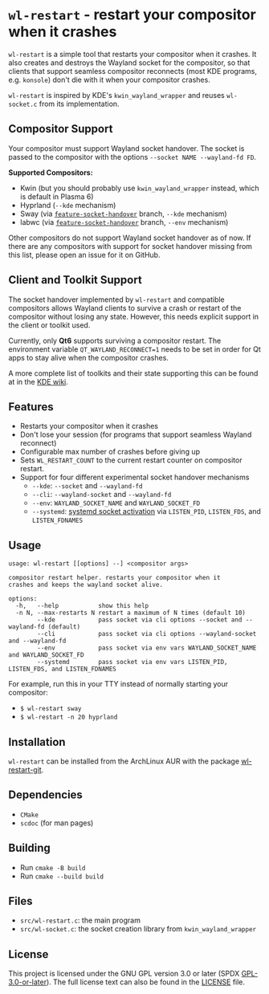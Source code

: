 # `wl-restart` - restart your compositor when it crashes

`wl-restart` is a simple tool that restarts your compositor when it crashes. It
also creates and destroys the Wayland socket for the compositor, so that
clients that support seamless compositor reconnects (most KDE programs, e.g.
`konsole`) don't die with it when your compositor crashes.

`wl-restart` is inspired by KDE's `kwin_wayland_wrapper` and reuses
`wl-socket.c` from its implementation.

## Compositor Support

Your compositor must support Wayland socket handover. The socket is passed to
the compositor with the options `--socket NAME --wayland-fd FD`.

**Supported Compositors:**

- Kwin (but you should probably use `kwin_wayland_wrapper` instead, which is default in Plasma 6)
- Hyprland (`--kde` mechanism)
- Sway (via [`feature-socket-handover`](https://github.com/ferdi265/sway/tree/feature-socket-handover) branch, `--kde` mechanism)
- labwc (via [`feature-socket-handover`](https://github.com/ferdi265/labwc/tree/feature-socket-handover) branch, `--env` mechanism)

Other compositors do not support Wayland socket handover as of now. If there are
any compositors with support for socket handover missing from this list, please
open an issue for it on GitHub.

## Client and Toolkit Support

The socket handover implemented by `wl-restart` and compatible compositors
allows Wayland clients to survive a crash or restart of the compositor without
losing any state. However, this needs explicit support in the client or toolkit
used.

Currently, only **Qt6** supports surviving a compositor restart. The
environment variable `QT_WAYLAND_RECONNECT=1` needs to be set in order for Qt
apps to stay alive when the compositor crashes.

A more complete list of toolkits and their state supporting this can be found at
in the [KDE wiki](https://invent.kde.org/plasma/kwin/-/wikis/Restarting).

## Features

- Restarts your compositor when it crashes
- Don't lose your session (for programs that support seamless Wayland reconnect)
- Configurable max number of crashes before giving up
- Sets `WL_RESTART_COUNT` to the current restart counter on compositor restart.
- Support for four different experimental socket handover mechanisms
  - `--kde`: `--socket` and `--wayland-fd`
  - `--cli`: `--wayland-socket` and `--wayland-fd`
  - `--env`: `WAYLAND_SOCKET_NAME` and `WAYLAND_SOCKET_FD`
  - `--systemd`: [systemd socket activation](https://man.archlinux.org/man/sd_listen_fds.3.en) via `LISTEN_PID`, `LISTEN_FDS`, and `LISTEN_FDNAMES`

## Usage

```
usage: wl-restart [[options] --] <compositor args>

compositor restart helper. restarts your compositor when it
crashes and keeps the wayland socket alive.

options:
  -h,   --help           show this help
  -n N, --max-restarts N restart a maximum of N times (default 10)
        --kde            pass socket via cli options --socket and --wayland-fd (default)
        --cli            pass socket via cli options --wayland-socket and --wayland-fd
        --env            pass socket via env vars WAYLAND_SOCKET_NAME and WAYLAND_SOCKET_FD
        --systemd        pass socket via env vars LISTEN_PID, LISTEN_FDS, and LISTEN_FDNAMES
```

For example, run this in your TTY instead of normally starting your compositor:

- `$ wl-restart sway`
- `$ wl-restart -n 20 hyprland`

## Installation

`wl-restart` can be installed from the ArchLinux AUR with the package
[wl-restart-git](https://aur.archlinux.org/packages/wl-restart-git).

## Dependencies

- `CMake`
- `scdoc` (for man pages)

## Building

- Run `cmake -B build`
- Run `cmake --build build`

## Files

- `src/wl-restart.c`: the main program
- `src/wl-socket.c`: the socket creation library from `kwin_wayland_wrapper`

## License

This project is licensed under the GNU GPL version 3.0 or later (SPDX
[GPL-3.0-or-later](https://spdx.org/licenses/GPL-3.0-or-later.html)). The full
license text can also be found in the [LICENSE](/LICENSE) file.
